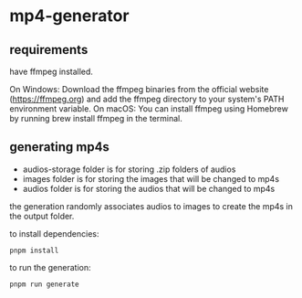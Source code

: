 # mp4-generator

## requirements

have ffmpeg installed.

On Windows: Download the ffmpeg binaries from the official website (https://ffmpeg.org) and add the ffmpeg directory to your system's PATH environment variable.
On macOS: You can install ffmpeg using Homebrew by running brew install ffmpeg in the terminal.

## generating mp4s

- audios-storage folder is for storing .zip folders of audios
- images folder is for storing the images that will be changed to mp4s
- audios folder is for storing the audios that will be changed to mp4s

the generation randomly associates audios to images to create the mp4s in the output folder.

to install dependencies:

```
pnpm install
```

to run the generation:

```
pnpm run generate
```
